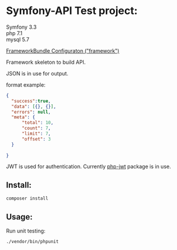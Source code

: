 Symfony-API Test project:
========================

Symfony 3.3  
php 7.1  
mysql 5.7  


[FrameworkBundle Configuraton ("framework")](https://symfony.com/doc/current/reference/configuration/framework.html)

Framework skeleton to build API.

JSON is in use for output.

format example:
```json
{
  "success":true,
  "data": [{}, {}],
  "errors": null,
  "meta": {
      "total": 10,
      "count": 7,
      "limit": 7,
      "offset": 3
  }
  
}
```

JWT is used for authentication. Currently [php-jwt](https://github.com/firebase/php-jwt) package is in use.

Install:
--------

```bash
composer install
```

Usage:
-----

Run unit testing:
```bash
./vendor/bin/phpunit
```


